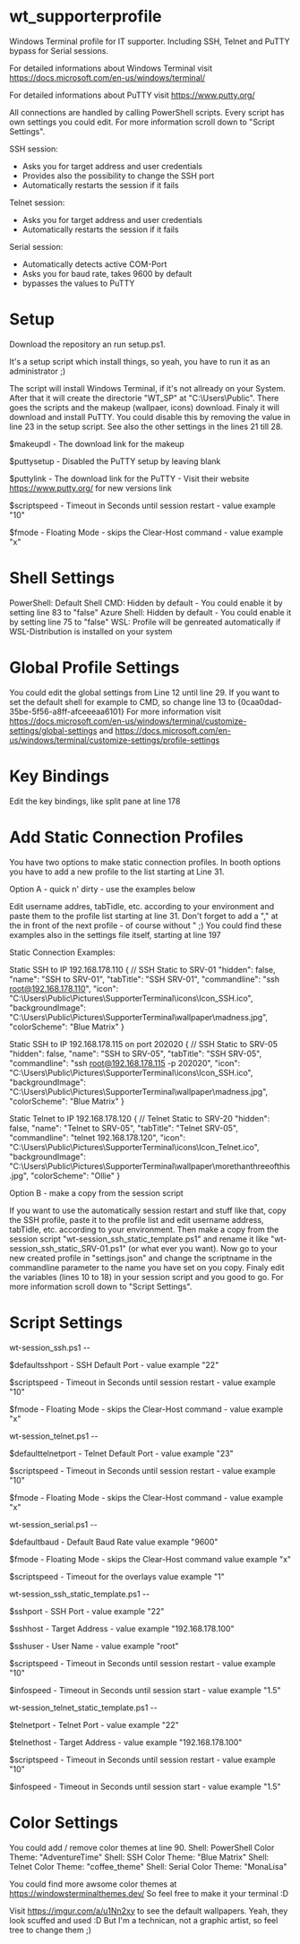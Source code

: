 # wt_supporterprofile
Windows Terminal profile for IT supporter.
Including SSH, Telnet and PuTTY bypass for Serial sessions.

For detailed informations about 
Windows Terminal visit https://docs.microsoft.com/en-us/windows/terminal/

For detailed informations about 
PuTTY visit https://www.putty.org/


All connections are handled by calling PowerShell scripts. 
Every script has own settings you could edit.
For more information scroll down to "Script Settings".


SSH session:
 - Asks you for target address and user credentials
 - Provides also the possibility to change the SSH port
 - Automatically restarts the session if it fails

Telnet session:
 - Asks you for target address and user credentials
 - Automatically restarts the session if it fails

Serial session:
 - Automatically detects active COM-Port
 - Asks you for baud rate, takes 9600 by default
 - bypasses the values to PuTTY



# Setup
Download the repository an run setup.ps1.

It's a setup script which install things, so yeah, you have to run it as an administrator ;)

The script will install Windows Terminal, if it's not allready on your System.
After that it will create the directorie "WT_SP" at "C:\Users\Public\".
There goes the scripts and the makeup (wallpaer, icons) download.
Finaly it will download and install PuTTY.
You could disable this by removing the value in line 23 in the setup script.
See also the other settings in the lines 21 till 28.

$makeupdl -
The download link for the makeup

$puttysetup -
Disabled the PuTTY setup by leaving blank

$puttylink -
The download link for the PuTTY - Visit their website https://www.putty.org/ for new versions link

$scriptspeed -
Timeout in Seconds until session restart - value example  "10"

$fmode -
Floating Mode - skips the Clear-Host command - value example  "x"



# Shell Settings
PowerShell: Default Shell
CMD: Hidden by default - You could enable it by setting line 83 to "false"
Azure Shell: Hidden by default - You could enable it by setting line 75 to "false"
WSL: Profile will be genreated automatically if WSL-Distribution is installed on your system



# Global Profile Settings
You could edit the global settings from Line 12 until line 29.
If you want to set the default shell for example to CMD, so change line 13 to {0caa0dad-35be-5f56-a8ff-afceeeaa6101}
For more information visit https://docs.microsoft.com/en-us/windows/terminal/customize-settings/global-settings
and https://docs.microsoft.com/en-us/windows/terminal/customize-settings/profile-settings



# Key Bindings
Edit the key bindings, like split pane at line 178



# Add Static Connection Profiles
You have two options to make static connection profiles. In booth options you have to add a new profile to the list starting at Line 31.


Option A - quick n' dirty - use the examples below

Edit username addres, tabTidle, etc. according to your environment and paste them to the profile list starting at line 31.
Don't forget to add a "," at the in front of the next profile - of course without "   ;)
You could find these examples also in the settings file itself, starting at line 197

Static Connection Examples:

Static SSH to IP 192.168.178.110
          {
                // SSH Static to SRV-01
                "hidden": false,
                "name": "SSH to SRV-01",
                "tabTitle": "SSH SRV-01",
                "commandline": "ssh root@192.168.178.110",
                "icon": "C:\\Users\\Public\\Pictures\\SupporterTerminal\\icons\\Icon_SSH.ico",
                "backgroundImage": "C:\\Users\\Public\\Pictures\\SupporterTerminal\\wallpaper\\madness.jpg",
                "colorScheme": "Blue Matrix"
          }

  Static SSH to IP 192.168.178.115 on port 202020
          {
                // SSH Static to SRV-05
                "hidden": false,
                "name": "SSH to SRV-05",
                "tabTitle": "SSH SRV-05",
                "commandline": "ssh root@192.168.178.115 -p 202020",
                "icon": "C:\\Users\\Public\\Pictures\\SupporterTerminal\\icons\\Icon_SSH.ico",
                "backgroundImage": "C:\\Users\\Public\\Pictures\\SupporterTerminal\\wallpaper\\madness.jpg",
                "colorScheme": "Blue Matrix"
          }

  Static Telnet to IP 192.168.178.120
          {
                // Telnet Static to SRV-20
                "hidden": false,
                "name": "Telnet to SRV-05",
                "tabTitle": "Telnet SRV-05",
                "commandline": "telnet 192.168.178.120",
                "icon": "C:\\Users\\Public\\Pictures\\SupporterTerminal\\icons\\Icon_Telnet.ico",
                "backgroundImage": "C:\\Users\\Public\\Pictures\\SupporterTerminal\\wallpaper\\morethanthreeofthis.jpg",
                "colorScheme": "Ollie"
          }


Option B - make a copy from the session script

If you want to use the automatically session restart and stuff like that, copy the SSH profile, paste it to the profile list
and edit username address, tabTidle, etc. according to your environment.
Then make a copy from the session script "wt-session_ssh_static_template.ps1" and rename it like "wt-session_ssh_static_SRV-01.ps1" (or what ever you want).
Now go to your new created profile in "settings.json" and change the scriptname in the commandline parameter to the name you have set on you copy.
Finaly edit the variables (lines 10 to 18) in your session script and you good to go. For more information scroll down to "Script Settings".



# Script Settings

wt-session_ssh.ps1 --

$defaultsshport -
SSH Default Port - value example  "22"

$scriptspeed -
Timeout in Seconds until session restart - value example  "10"

$fmode -
Floating Mode - skips the Clear-Host command - value example  "x"


wt-session_telnet.ps1 --

$defaulttelnetport -
Telnet Default Port - value example  "23"

$scriptspeed -
Timeout in Seconds until session restart - value example  "10"

$fmode -
Floating Mode - skips the Clear-Host command - value example  "x"


wt-session_serial.ps1 --

$defaultbaud -
Default Baud Rate                 				value example  "9600"

$fmode -
Floating Mode - skips the Clear-Host command  	value example  "x"

$scriptspeed -
Timeout for the overlays            			value example  "1"


wt-session_ssh_static_template.ps1 --

$sshport -
SSH Port - value example  "22"

$sshhost -
Target Address - value example  "192.168.178.100"

$sshuser -
User Name - value example  "root"

$scriptspeed -
Timeout in Seconds until session restart - value example  "10"

$infospeed -
Timeout in Seconds until session start - value example  "1.5"


wt-session_telnet_static_template.ps1 --

$telnetport -
Telnet Port - value example  "22"

$telnethost -
Target Address - value example  "192.168.178.100"

$scriptspeed -
Timeout in Seconds until session restart - value example  "10"

$infospeed -
Timeout in Seconds until session start - value example  "1.5"



# Color Settings
You could add / remove color themes at line 90.
Shell: PowerShell  Color Theme: "AdventureTime"
Shell: SSH         Color Theme: "Blue Matrix"
Shell: Telnet      Color Theme: "coffee_theme"
Shell: Serial      Color Theme: "MonaLisa"

You could find more awsome color themes at https://windowsterminalthemes.dev/
So feel free to make it your terminal :D

Visit https://imgur.com/a/u1Nn2xy to see the default wallpapers.
Yeah, they look scuffed and used :D
But I'm a technican, not a graphic artist, so feel tree to change them ;)
